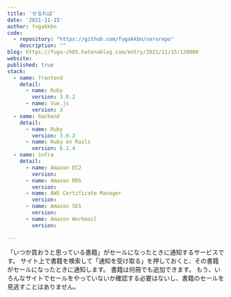 ```yaml
---
title: 'せるれぽ'
date: '2021-11-15'
author: fugakkbn
code: 
  - repository: "https://github.com/fugakkbn/serurepo"
    description: ""
blog: https://fuga-ch85.hatenablog.com/entry/2021/11/15/120000
website: 
published: true
stack:
  - name: frontend
    detail: 
      - name: Ruby
        version: 3.0.2
      - name: Vue.js
        version: 3
  - name: backend
    detail: 
      - name: Ruby
        version: 3.0.2
      - name: Ruby on Rails
        version: 6.1.4
  - name: infra
    detail:
      - name: Amazon EC2 
        version: 
      - name: Amazon RDS
        version: 
      - name: AWS Certificate Manager
        version: 
      - name: Amazon SES
        version: 
      - name: Amazon Workmail
        version: 

---
```


「いつか買おうと思っている書籍」がセールになったときに通知するサービスです。
サイト上で書籍を検索して「通知を受け取る」を押しておくと、その書籍がセールになったときに通知します。
書籍は何冊でも追加できます。
もう、いろんなサイトでセールをやっていないか確認する必要はないし、書籍のセールを見逃すことはありません。
